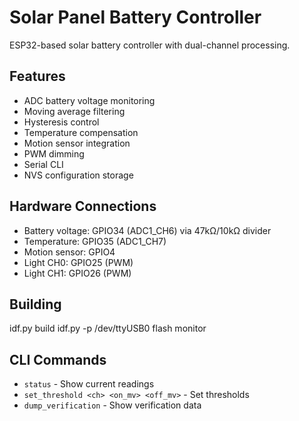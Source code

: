 # Solar Panel Battery Controller

ESP32-based solar battery controller with dual-channel processing.

## Features
- ADC battery voltage monitoring
- Moving average filtering
- Hysteresis control
- Temperature compensation
- Motion sensor integration
- PWM dimming
- Serial CLI
- NVS configuration storage

## Hardware Connections
- Battery voltage: GPIO34 (ADC1_CH6) via 47kΩ/10kΩ divider
- Temperature: GPIO35 (ADC1_CH7)
- Motion sensor: GPIO4
- Light CH0: GPIO25 (PWM)
- Light CH1: GPIO26 (PWM)

## Building

idf.py build
idf.py -p /dev/ttyUSB0 flash monitor

## CLI Commands
- `status` - Show current readings
- `set_threshold <ch> <on_mv> <off_mv>` - Set thresholds
- `dump_verification` - Show verification data
